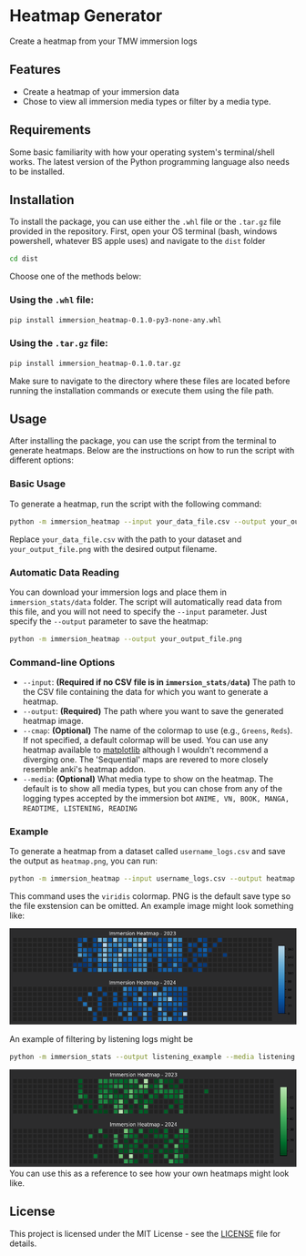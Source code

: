# Heatmap Generator

Create a heatmap from your TMW immersion logs

## Features

- Create a heatmap of your immersion data
- Chose to view all immersion media types or filter by a  media type.


## Requirements
Some basic familiarity with how your operating system's terminal/shell works. The latest version of the Python programming language also needs to be installed.

## Installation

To install the package, you can use either the `.whl` file or the `.tar.gz` file provided in the repository. First, open your OS terminal (bash, windows powershell, whatever BS apple uses) and navigate to the `dist` folder
```bash
cd dist
```
 Choose one of the methods below:

### Using the `.whl` file:

```bash
pip install immersion_heatmap-0.1.0-py3-none-any.whl
```

### Using the `.tar.gz` file:

```bash
pip install immersion_heatmap-0.1.0.tar.gz
```

Make sure to navigate to the directory where these files are located before running the installation commands or execute them using the file path.

## Usage

After installing the package, you can use the script from the terminal to generate heatmaps. Below are the instructions on how to run the script with different options:

### Basic Usage

To generate a heatmap, run the script with the following command:

```bash
python -m immersion_heatmap --input your_data_file.csv --output your_output_file.png
```

Replace `your_data_file.csv` with the path to your dataset and `your_output_file.png` with the desired output filename.

### Automatic Data Reading

You can download your immersion logs and place them in `immersion_stats/data` folder. The script will automatically read data from this file, and you will not need to specify the `--input` parameter. Just specify the `--output` parameter to save the heatmap:

```bash
python -m immersion_heatmap --output your_output_file.png
```

### Command-line Options

- `--input`: **(Required if no CSV file is in `immersion_stats/data`)** The path to the CSV file containing the data for which you want to generate a heatmap.
- `--output`: **(Required)** The path where you want to save the generated heatmap image.
- `--cmap`: **(Optional)** The name of the colormap to use (e.g., `Greens`, `Reds`). If not specified, a default colormap will be used. You can use any heatmap available to [matplotlib](https://matplotlib.org/stable/users/explain/colors/colormaps.html) although I wouldn't recommend a diverging one. The 'Sequential' maps are revered to more closely resemble anki's heatmap addon.
- `--media`: **(Optional)** What media type to show on the heatmap. The default is to show all media types, but you can chose from any of the logging types accepted by the immersion bot ```ANIME, VN, BOOK, MANGA, READTIME, LISTENING, READING```


### Example

To generate a heatmap from a dataset called `username_logs.csv` and save the output as `heatmap.png`, you can run:

```bash
python -m immersion_heatmap --input username_logs.csv --output heatmap --cmap viridis
```

This command uses the `viridis` colormap. PNG is the default save type so the file exstension can be omitted. An example image might look something like:

![Example Heatmap](examples/blues_example.png)

An example of filtering by listening logs might be
```bash
python -m immersion_stats --output listening_example --media listening
```
![Another Example](examples/listening_example.png)
You can use this as a reference to see how your own heatmaps might look like.


## License

This project is licensed under the MIT License - see the [LICENSE](LICENSE) file for details.

